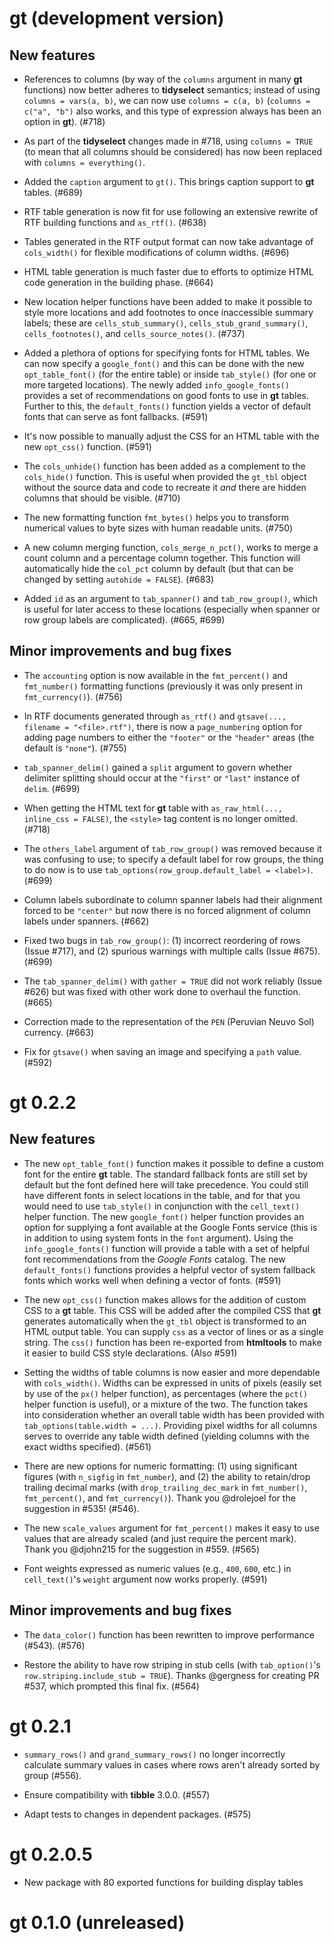 # gt (development version)

## New features

* References to columns (by way of the `columns` argument in many **gt** functions) now better adheres to **tidyselect** semantics; instead of using `columns = vars(a, b)`, we can now use `columns = c(a, b)` (`columns = c("a", "b")` also works, and this type of expression always has been an option in **gt**). (#718)

* As part of the **tidyselect** changes made in #718, using `columns = TRUE` (to mean that all columns should be considered) has now been replaced with `columns = everything()`.

* Added the `caption` argument to `gt()`. This brings caption support to **gt** tables. (#689)

* RTF table generation is now fit for use following an extensive rewrite of RTF building functions and `as_rtf()`. (#638)

* Tables generated in the RTF output format can now take advantage of `cols_width()` for flexible modifications of column widths. (#696)

* HTML table generation is much faster due to efforts to optimize HTML code generation in the building phase. (#664) 

* New location helper functions have been added to make it possible to style more locations and add footnotes to once inaccessible summary labels; these are `cells_stub_summary()`, `cells_stub_grand_summary()`, `cells_footnotes()`, and `cells_source_notes()`. (#737)

* Added a plethora of options for specifying fonts for HTML tables. We can now specify a `google_font()` and this can be done with the new `opt_table_font()` (for the entire table) or inside `tab_style()` (for one or more targeted locations). The newly added `info_google_fonts()` provides a set of recommendations on good fonts to use in **gt** tables. Further to this, the `default_fonts()` function yields a vector of default fonts that can serve as font fallbacks. (#591)

* It's now possible to manually adjust the CSS for an HTML table with the new `opt_css()` function. (#591)

* The `cols_unhide()` function has been added as a complement to the `cols_hide()` function. This is useful when provided the `gt_tbl` object without the source data and code to recreate it *and* there are hidden columns that should be visible. (#710)

* The new formatting function `fmt_bytes()` helps you to transform numerical values to byte sizes with human readable units. (#750)

* A new column merging function, `cols_merge_n_pct()`, works to merge a count column and a percentage column together. This function will automatically hide the `col_pct` column by default (but that can be changed by setting `autohide = FALSE`). (#683)

* Added `id` as an argument to `tab_spanner()` and `tab_row_group()`, which is useful for later access to these locations (especially when spanner or row group labels are complicated). (#665, #699)

## Minor improvements and bug fixes

* The `accounting` option is now available in the `fmt_percent()` and `fmt_number()` formatting functions (previously it was only present in `fmt_currency()`). (#756)

* In RTF documents generated through `as_rtf()` and `gtsave(..., filename = "<file>.rtf")`, there is now a `page_numbering` option for adding page numbers to either the `"footer"` or the `"header"` areas (the default is `"none"`). (#755)

* `tab_spanner_delim()` gained a `split` argument to govern whether delimiter splitting should occur at the `"first"` or `"last"` instance of `delim`. (#699)

* When getting the HTML text for **gt** table with `as_raw_html(..., inline_css = FALSE)`, the `<style>` tag content is no longer omitted. (#718)

* The `others_label` argument of `tab_row_group()` was removed because it was confusing to use; to specify a default label for row groups, the thing to do now is to use `tab_options(row_group.default_label = <label>)`. (#699)

* Column labels subordinate to column spanner labels had their alignment forced to be `"center"` but now there is no forced alignment of column labels under spanners. (#662)

* Fixed two bugs in `tab_row_group()`: (1) incorrect reordering of rows (Issue #717), and (2) spurious warnings with multiple calls (Issue #675). (#699)

* The `tab_spanner_delim()` with `gather = TRUE` did not work reliably (Issue #626) but was fixed with other work done to overhaul the function. (#665)

* Correction made to the representation of the `PEN` (Peruvian Neuvo Sol) currency. (#663)

* Fix for `gtsave()` when saving an image and specifying a `path` value. (#592)

# gt 0.2.2

## New features

* The new `opt_table_font()` function makes it possible to define a custom font for the entire **gt** table. The standard fallback fonts are still set by default but the font defined here will take precedence. You could still have different fonts in select locations in the table, and for that you would need to use `tab_style()` in conjunction with the `cell_text()` helper function. The new `google_font()` helper function provides an option for supplying a font available at the Google Fonts service (this is in addition to using system fonts in the `font` argument). Using the `info_google_fonts()` function will provide a table with a set of helpful font recommendations from the *Google Fonts* catalog. The new `default_fonts()` functions provides a helpful vector of system fallback fonts which works well when defining a vector of fonts. (#591)

* The new `opt_css()` function makes allows for the addition of custom CSS to a **gt** table. This CSS will be added after the compiled CSS that **gt** generates automatically when the `gt_tbl` object is transformed to an HTML output table. You can supply `css` as a vector of lines or as a single string. The `css()` function has been re-exported from **htmltools** to make it easier to build CSS style declarations. (Also #591)

* Setting the widths of table columns is now easier and more dependable with `cols_width()`. Widths can be expressed in units of pixels (easily set by use of the `px()` helper function), as percentages (where the `pct()` helper function is useful), or a mixture of the two. The function takes into consideration whether an overall table width has been provided with `tab_options(table.width = ...)`. Providing pixel widths for all columns serves to override any table width defined (yielding columns with the exact widths specified). (#561)

* There are new options for numeric formatting: (1) using significant figures (with `n_sigfig` in `fmt_number`), and (2) the ability to retain/drop trailing decimal marks (with `drop_trailing_dec_mark` in `fmt_number()`, `fmt_percent()`, and `fmt_currency()`). Thank you @drolejoel for the suggestion in #535! (#546).

* The new `scale_values` argument for `fmt_percent()` makes it easy to use values that are already scaled (and just require the percent mark). Thank you @djohn215 for the suggestion in #559. (#565)

* Font weights expressed as numeric values (e.g., `400`, `600`, etc.) in `cell_text()`'s `weight` argument now works properly. (#591)

## Minor improvements and bug fixes

* The `data_color()` function has been rewritten to improve performance (#543). (#576)

* Restore the ability to have row striping in stub cells (with `tab_option()`'s `row.striping.include_stub = TRUE`). Thanks @gergness for creating PR #537, which prompted this final fix. (#564)

# gt 0.2.1

* `summary_rows()` and `grand_summary_rows()` no longer incorrectly calculate summary values in cases where rows aren't already sorted by group (#556).

* Ensure compatibility with **tibble** 3.0.0. (#557)

* Adapt tests to changes in dependent packages. (#575)

# gt 0.2.0.5

* New package with 80 exported functions for building display tables

# gt 0.1.0 (unreleased)
